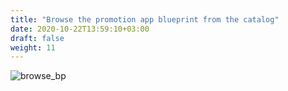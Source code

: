```yaml
---
title: "Browse the promotion app blueprint from the catalog"
date: 2020-10-22T13:59:10+03:00
draft: false
weight: 11
---
```


![browse_bp](/images/module1/browse_bp.png)
